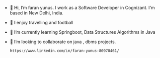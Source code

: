 - 👋 Hi, I’m faran yunus.
    I work as a Software Developer in Cognizant. I'm based in New Delhi, India.
 
- 👀 I enjoy travelling and football
- 🌱 I’m currently learning Springboot, Data Structures Algorithms in Java


- 💞️ I’m looking to collaborate on java , dbms projects.

      https://www.linkedin.com/in/faran-yunus-80978461/




<!---
faran-yunus/faran-yunus is a ✨ special ✨ repository because its `README.md` (this file) appears on your GitHub profile.
You can click the Preview link to take a look at your changes.
--->
